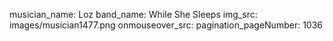 musician_name: Loz
band_name: While She Sleeps
img_src: images/musician1477.png
onmouseover_src: 
pagination_pageNumber: 1036